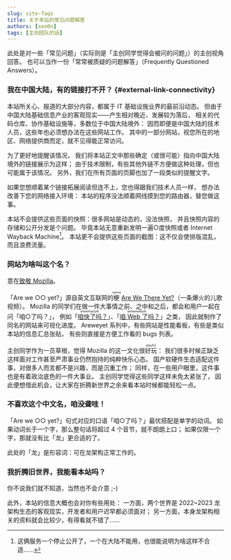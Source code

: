 ```yaml
---
slug: site-faqs
title: 关于本站的常见问题解答
authors: [xen0n]
tags: [主创团队的话]
---
```


此处是对一些「常见问题」（实际则是「主创同学觉得会被问的问题」）的主创视角回答。
也可以当作一份「常常被质疑的问题解答」（Frequently Questioned Answers）。

<!-- truncate -->

### 我在中国大陆，有的链接打不开？ {#external-link-connectivity}

本站所关心、报道的大部分内容，都属于 IT 基础设施业界的最前沿动态。
但由于中国大陆基础信息产业的客观现实——产生相对晚近、发展较为落后，
相关的代码仓库、协作基础设施等，多数位于中国大陆境外：
因而即便是中国大陆的技术人员，这些年也必须想办法在这些网站工作。
其中的一部分网站，视您所在的地区、网络提供商而定，就不见得能正常访问。

为了更好地提醒该情况，
我们将本站正文中那些确定（或很可能）指向中国大陆境外的链接展示为<a class="link--overseas">这样</a>；
由于技术限制，有些其他外链不方便做这种处理，但也可能属于该情况。
另外，我们在所有页面的页脚也加了一段类似的提醒文字。

如果您想顺着某个链接拓展阅读但连不上，您也得跟我们技术人员一样，
想办法改善下您的网络接入环境：
本站的程序没法顺着网线摸到您的路由器，替您做这事。

本站不会提供这些页面的快照：很多网站是动态的，没法快照，
并且快照内容的存储和公开分发是个问题。
毕竟本站无意重新发明一遍○度快照或者 Internet Wayback Machine[^注一]。
本站更不会提供这些页面的截图：这不仅会使排版混乱，而且浪费流量。

[^注一]: 这俩服务一个停止公开了，一个在大陆不能用，也很能说明为啥这样不合适……

### 网站为啥叫这个名？

意在[致敬 Mozilla](https://wiki.mozilla.org/Areweyet)。

「Are we ○○ yet?」源自英文互联网的<ruby>梗<rt>meme</rt></ruby> [Are We There Yet?][meme]（一条爆火的儿歌视频）。
Mozilla 的同学们在做一件大事情之前、之中和之后，都会和用户一起在问「咱○了吗？」，
例如「[<ruby>咱快了吗<rt>arewefastyet</rt></ruby>？][awfy]」、「[<ruby>咱 Web 了吗<rt>arewewebyet</rt></ruby>？][awwy]」之类，
因此就制作了同名的网站来可视化进度。
Areweyet 系列中，有些网站是性能看板，有些是类似本站的信息汇总张贴，
有些则直接是方便工作看的 bugs 列表。

[meme]: https://knowyourmeme.com/memes/are-we-there-yet
[awfy]: https://arewefastyet.com
[awwy]: https://www.arewewebyet.org

主创同学作为一员草根，觉得 Mozilla 的这一文化很<ruby>好玩<rt>playful</rt></ruby>：
我们很多时候正缺乏这样面对工作甚至严肃事业仍然抱持的纯粹快乐心态。
国产软硬件生态适配这件事，对很多人而言都不是兴趣，而是沉重工作；
同样，在一些用户眼里，这件事也是有着政治底色的一件大事业。
主创同学觉得这些同学这样未免太紧张了，
因此便想借此机会，让大家在折腾新世界之余来看本站时候都能轻松一点。

### 不喜欢这个中文名，咱没聋哇！

「Are we ○○ yet?」句式对应的口语「咱○了吗？」最优搭配是单字的动词。
如果动词长于一个字，那么整句话将超过 4 个音节，就不朗朗上口；
如果仅限一个字，那就没有比「龙」更合适的了。

此处的「龙」是形容词：可在龙架构正常工作的。

### 我折腾旧世界，我能看本站吗？

你不说我们就不知道，当然也不会介意 ;-)

此外，本站的信息大概也会对你有些用处：
一方面，两个世界是 2022~2023 龙架构生态的客观现实，开发者和用户迟早都必须面对；
另一方面，本身龙架构相关的资料就会比较少，有得看就不错了……
